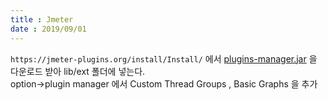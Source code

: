 ```yaml
---
title : Jmeter
date : 2019/09/01
---
```


`https://jmeter-plugins.org/install/Install/` 에서
[plugins-manager.jar](https://jmeter-plugins.org/get) 을 다운로드 받아 lib/ext 폴더에 넣는다.<br>
option->plugin manager 에서
Custom Thread Groups , Basic Graphs 을 추가
